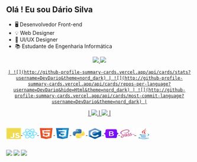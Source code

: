 ## Olá ! Eu sou Dário Silva

- 🖥️ Desenvolvedor Front-end
- 💡 Web Designer
- 📱 UI/UX Designer
- 📚 Estudante de Engenharia Informática 

<div align="center">
  <a href="https://github.com/DevDario">
  <img height="180em" src="https://github-readme-stats.vercel.app/api?username=DevDario&show_icons=true&theme=dracula&include_all_commits=true&count_private=true"/>
  <img height="180em" src="https://github-readme-stats.vercel.app/api/top-langs/?username=DevDario&layout=compact&langs_count=7&theme=dracula"/>
    
    | ![](http://github-profile-summary-cards.vercel.app/api/cards/stats?username=DevDario&theme=nord_dark) | ![](http://github-profile-summary-cards.vercel.app/api/cards/repos-per-language?username=DevDario&hide=Html&theme=nord_dark) | ![](http://github-profile-summary-cards.vercel.app/api/cards/most-commit-language?username=DevDario&theme=nord_dark) |

| ![](http://github-profile-summary-cards.vercel.app/api/cards/profile-details?username=DevDario&theme=nord_dark) | ![](https://github-readme-streak-stats.herokuapp.com/?user=DevDario&hide_border=true&date_format=M%20j%5B%2C%20Y%5D&background=2D3742&stroke=2D3742&ring=6bbbca&fire=6bbbca&currStreakNum=fff&sideNums=6bbbca&currStreakLabel=6bbbca&sideLabels=fff&dates=fff) |
</div>


<div style="display: inline_block"><br>
  <img align="center" alt="Dario-Js" height="30" width="40" src="https://raw.githubusercontent.com/devicons/devicon/master/icons/javascript/javascript-plain.svg">


  <img align="center" alt="Dario-React" height="30" width="40" src="https://raw.githubusercontent.com/devicons/devicon/master/icons/react/react-original.svg">

  <img align="center" alt="Dario-HTML" height="30" width="40" src="https://raw.githubusercontent.com/devicons/devicon/master/icons/html5/html5-original.svg">

  <img align="center" alt="Dario-CSS" height="30" width="40" src="https://raw.githubusercontent.com/devicons/devicon/master/icons/css3/css3-original.svg">

  <img align="center" alt="Dario-Python" height="30" width="40" src="https://raw.githubusercontent.com/devicons/devicon/master/icons/python/python-original.svg">

  <img align="center" alt="Dario-C" height="30" width="40" src="https://raw.githubusercontent.com/devicons/devicon/master/icons/c/c-original.svg">

  <img align="center" alt="Dario-Bootstrap" height="30" width="40" src="https://raw.githubusercontent.com/devicons/devicon/master/icons/bootstrap/bootstrap-original.svg">

  <img align="center" alt="Dario-SCSS" height="30" width="40" src="https://raw.githubusercontent.com/devicons/devicon/master/icons/sass/sass-original.svg">

  <img align="center" alt="Dario-JAVA" height="30" width="40" src="https://raw.githubusercontent.com/devicons/devicon/master/icons/java/java-original.svg">

  
</div>
 
## 
<div> 
   <a href="https://instagram.com/devdariojs" target="_blank"><img src="https://img.shields.io/badge/-Instagram-%23E4405F?style=for-the-badge&logo=instagram&logoColor=white" target="_blank"></a>
  <a href = "mailto:dariosilva13222@gmail.com"><img src="https://img.shields.io/badge/-Gmail-%23333?style=for-the-badge&logo=gmail&logoColor=white" target="_blank"></a>
  <a href="https://www.linkedin.com/mwlite/in/d%C3%A1rio-silva-648651234" target="_blank"><img src="https://img.shields.io/badge/-LinkedIn-%230077B5?style=for-the-badge&logo=linkedin&logoColor=white" target="_blank"></a> 
 
  
</div>
